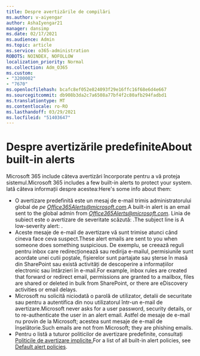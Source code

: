 ```yaml
---
title: Despre avertizările de compilări
ms.author: v-aiyengar
author: AshaIyengar21
manager: dansimp
ms.date: 02/17/2021
ms.audience: Admin
ms.topic: article
ms.service: o365-administration
ROBOTS: NOINDEX, NOFOLLOW
localization_priority: Normal
ms.collection: Adm_O365
ms.custom:
- "3200002"
- "7670"
ms.openlocfilehash: bcafc8ef052e824093f29e16ffc16f68e6d4e667
ms.sourcegitcommit: db908b3da2c7a6508a77bf4f2c80afb294fadbd1
ms.translationtype: MT
ms.contentlocale: ro-RO
ms.lasthandoff: 03/29/2021
ms.locfileid: "51403647"
---
```

# <a name="about-built-in-alerts"></a><span data-ttu-id="b5a56-102">Despre avertizările predefinite</span><span class="sxs-lookup"><span data-stu-id="b5a56-102">About built-in alerts</span></span>

<span data-ttu-id="b5a56-103">Microsoft 365 include câteva avertizări încorporate pentru a vă proteja sistemul.</span><span class="sxs-lookup"><span data-stu-id="b5a56-103">Microsoft 365 includes a few built-in alerts to protect your system.</span></span> <span data-ttu-id="b5a56-104">Iată câteva informații despre acestea:</span><span class="sxs-lookup"><span data-stu-id="b5a56-104">Here's some info about them:</span></span>

- <span data-ttu-id="b5a56-105">O avertizare predefinită este un mesaj de e-mail trimis administratorului global de *pe Office365Alerts@microsoft.com*.</span><span class="sxs-lookup"><span data-stu-id="b5a56-105">A built-in alert is an email sent to the global admin from *Office365Alerts@microsoft.com*.</span></span> <span data-ttu-id="b5a56-106">Linia de subiect este o avertizare de severitate scăzută: <name of alert policy> .</span><span class="sxs-lookup"><span data-stu-id="b5a56-106">The subject line is A low-severity alert: <name of alert policy>.</span></span>
- <span data-ttu-id="b5a56-107">Aceste mesaje de e-mail de avertizare vă sunt trimise atunci când cineva face ceva suspect.</span><span class="sxs-lookup"><span data-stu-id="b5a56-107">These alert emails are sent to you when someone does something suspicious.</span></span> <span data-ttu-id="b5a56-108">De exemplu, se creează reguli pentru inbox care redirecționează sau redirija e-mailul, permisiunile sunt acordate unei cutii poștale, fișierelor sunt partajate sau șterse în masă din SharePoint sau există activități de descoperire a informațiilor electronic sau întârzieri în e-mail.</span><span class="sxs-lookup"><span data-stu-id="b5a56-108">For example, inbox rules are created that forward or redirect email, permissions are granted to a mailbox, files are shared or deleted in bulk from SharePoint, or there are eDiscovery activities or email delays.</span></span>
- <span data-ttu-id="b5a56-109">Microsoft nu solicită niciodată o parolă de utilizator, detalii de securitate sau pentru a autentifica din nou utilizatorul într-un e-mail de avertizare.</span><span class="sxs-lookup"><span data-stu-id="b5a56-109">Microsoft never asks for a user password, security details, or to re-authenticate the user in an alert email.</span></span> <span data-ttu-id="b5a56-110">Astfel de mesaje de e-mail nu provin de la Microsoft; acestea sunt mesaje de e-mail de înșelătorie.</span><span class="sxs-lookup"><span data-stu-id="b5a56-110">Such emails are not from Microsoft; they are phishing emails.</span></span>
- <span data-ttu-id="b5a56-111">Pentru o listă a tuturor politicilor de avertizare predefinite, consultați [Politicile de avertizare implicite.](https://go.microsoft.com/fwlink/?linkid=2103170)</span><span class="sxs-lookup"><span data-stu-id="b5a56-111">For a list of all built-in alert policies, see [Default alert policies](https://go.microsoft.com/fwlink/?linkid=2103170).</span></span>